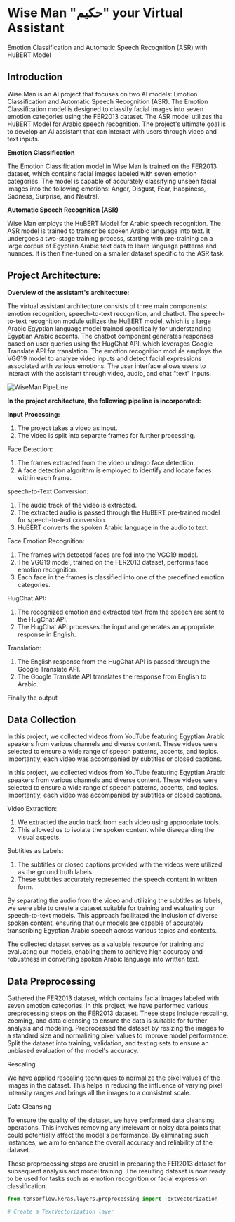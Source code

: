 # **Wise Man "حكيم" your Virtual Assistant**
Emotion Classification and Automatic Speech Recognition (ASR) with HuBERT Model

## **Introduction**

Wise Man is an AI project that focuses on two AI models: Emotion Classification and Automatic Speech Recognition (ASR). The Emotion Classification model is designed to classify facial images into seven emotion categories using the FER2013 dataset. The ASR model utilizes the HuBERT Model for Arabic speech recognition. The project's ultimate goal is to develop an AI assistant that can interact with users through video and text inputs.

**Emotion Classification**

The Emotion Classification model in Wise Man is trained on the FER2013 dataset, which contains facial images labeled with seven emotion categories. The model is capable of accurately classifying unseen facial images into the following emotions: Anger, Disgust, Fear, Happiness, Sadness, Surprise, and Neutral.

**Automatic Speech Recognition (ASR)**

Wise Man employs the HuBERT Model for Arabic speech recognition. The ASR model is trained to transcribe spoken Arabic language into text. It undergoes a two-stage training process, starting with pre-training on a large corpus of Egyptian Arabic text data to learn language patterns and nuances. It is then fine-tuned on a smaller dataset specific to the ASR task.

## **Project Architecture:**

**Overview of the assistant's architecture:**

The virtual assistant architecture consists of three main components: emotion recognition, speech-to-text recognition, and chatbot. The speech-to-text recognition module utilizes the HuBERT model, which is a large Arabic Egyptian language model trained specifically for understanding Egyptian Arabic accents. The chatbot component generates responses based on user queries using the HugChat API, which leverages Google Translate API for translation. The emotion recognition module employs the VGG19 model to analyze video inputs and detect facial expressions associated with various emotions. The user interface allows users to interact with the assistant through video, audio, and chat "text" inputs.

![WiseMan PipeLine](https://github.com/theonlyshafiq/NTI-FinalProject/assets/91796651/d4c4a3ea-f4cb-419a-9088-15e5a93783c2)



**In the project architecture, the following pipeline is incorporated:**

**Input Processing:**

1. The project takes a video as input.
2. The video is split into separate frames for further processing.

Face Detection:

1. The frames extracted from the video undergo face detection.
2. A face detection algorithm is employed to identify and locate faces within each frame.

speech-to-Text Conversion:

1. The audio track of the video is extracted.
2. The extracted audio is passed through the HuBERT pre-trained model for speech-to-text conversion.
3. HuBERT converts the spoken Arabic language in the audio to text.

Face Emotion Recognition:

1. The frames with detected faces are fed into the VGG19 model.
2. The VGG19 model, trained on the FER2013 dataset, performs face emotion recognition.
3. Each face in the frames is classified into one of the predefined emotion categories.

HugChat API:

1. The recognized emotion and extracted text from the speech are sent to the HugChat API.
2. The HugChat API processes the input and generates an appropriate response in English.

Translation:

1. The English response from the HugChat API is passed through the Google Translate API.
2. The Google Translate API translates the response from English to Arabic.

Finally the output

## **Data Collection**

In this project, we collected videos from YouTube featuring Egyptian Arabic speakers from various channels and diverse content. These videos were selected to ensure a wide range of speech patterns, accents, and topics. Importantly, each video was accompanied by subtitles or closed captions.

In this project, we collected videos from YouTube featuring Egyptian Arabic speakers from various channels and diverse content. These videos were selected to ensure a wide range of speech patterns, accents, and topics. Importantly, each video was accompanied by subtitles or closed captions.

Video Extraction:

1. We extracted the audio track from each video using appropriate tools.
2. This allowed us to isolate the spoken content while disregarding the visual aspects.

Subtitles as Labels:

1. The subtitles or closed captions provided with the videos were utilized as the ground truth labels.
2. These subtitles accurately represented the speech content in written form.

By separating the audio from the video and utilizing the subtitles as labels, we were able to create a dataset suitable for training and evaluating our speech-to-text models. This approach facilitated the inclusion of diverse spoken content, ensuring that our models are capable of accurately transcribing Egyptian Arabic speech across various topics and contexts.

The collected dataset serves as a valuable resource for training and evaluating our models, enabling them to achieve high accuracy and robustness in converting spoken Arabic language into written text.

## **Data Preprocessing**

Gathered the FER2013 dataset, which contains facial images labeled with seven emotion categories. In this project, we have performed various preprocessing steps on the FER2013 dataset. These steps include rescaling, zooming, and data cleansing to ensure the data is suitable for further analysis and modeling. Preprocessed the dataset by resizing the images to a standard size and normalizing pixel values to improve model performance.
Split the dataset into training, validation, and testing sets to ensure an unbiased evaluation of the model's accuracy.

Rescaling

We have applied rescaling techniques to normalize the pixel values of the images in the dataset. This helps in reducing the influence of varying pixel intensity ranges and brings all the images to a consistent scale.

Data Cleansing

To ensure the quality of the dataset, we have performed data cleansing operations. This involves removing any irrelevant or noisy data points that could potentially affect the model's performance. By eliminating such instances, we aim to enhance the overall accuracy and reliability of the dataset.

These preprocessing steps are crucial in preparing the FER2013 dataset for subsequent analysis and model training. The resulting dataset is now ready to be used for tasks such as emotion recognition or facial expression classification.

```python
from tensorflow.keras.layers.preprocessing import TextVectorization

# Create a TextVectorization layer

```









